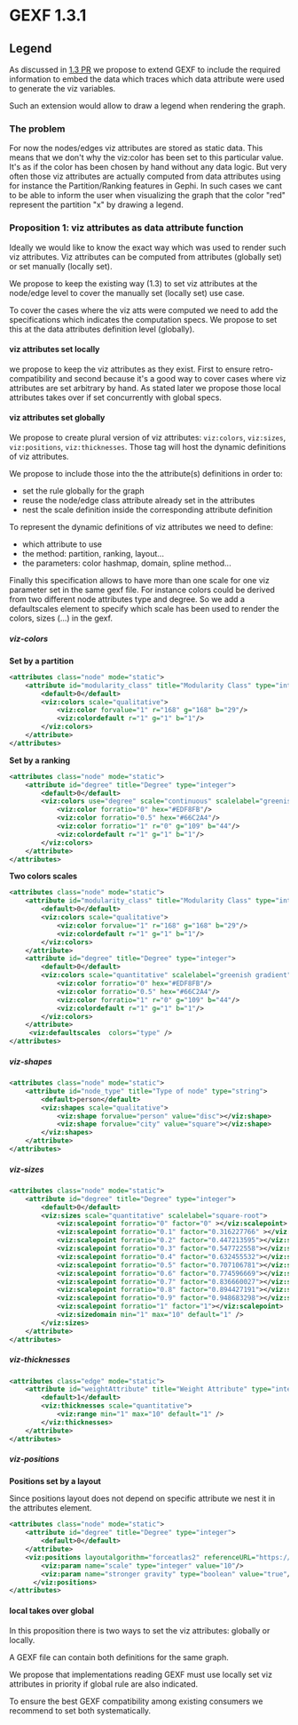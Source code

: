 # GEXF 1.3.1

## Legend

As discussed in [1.3 PR](https://github.com/gephi/gexf/pull/13#issuecomment-1010269442) we propose to extend GEXF to include the required information to embed the data which traces which data attribute were used to generate the viz variables.

Such an extension would allow to draw a legend when rendering the graph.

### The problem

For now the nodes/edges viz attributes are stored as static data. This means that we don't why the viz:color has been set to this particular value. It's as if the color has been chosen by hand without any data logic. But very often those viz attributes are actually computed from data attributes using for instance the Partition/Ranking features in Gephi.
In such cases we cant to be able to inform the user when visualizing the graph that the color "red" represent the partition "x" by drawing a legend.

### Proposition 1: viz attributes as data attribute function

Ideally we would like to know the exact way which was used to render such viz attributes.
Viz attributes can be computed from attributes (globally set) or set manually (locally set).

We propose to keep the existing way (1.3) to set viz attributes at the node/edge level to cover the manually set (locally set) use case.

To cover the cases where the viz atts were computed we need to add the specifications which indicates the computation specs. We propose to set this at the data attributes definition level (globally).

#### viz attributes set locally

we propose to keep the viz attributes as they exist. First to ensure retro-compatibility and second because it's a good way to cover cases where viz attributes are set arbitrary by hand. As stated later we propose those local attributes takes over if set concurrently with global specs.

#### viz attributes set globally

We propose to create plural version of viz attributes: `viz:colors`, `viz:sizes`, `viz:positions`, `viz:thicknesses`.
Those tag will host the dynamic definitions of viz attributes.

We propose to include those into the the attribute(s) definitions in order to:

- set the rule globally for the graph
- reuse the node/edge class attribute already set in the attributes
- nest the scale definition inside the corresponding attribute definition

To represent the dynamic definitions of viz attributes we need to define:

- which attribute to use
- the method: partition, ranking, layout...
- the parameters: color hashmap, domain, spline method...

Finally this specification allows to have more than one scale for one viz parameter set in the same gexf file. For instance colors could be derived from two different node attributes type and degree. So we add a defaultscales element to specify which scale has been used to render the colors, sizes (...) in the gexf.

##### viz-colors

**Set by a partition**

```xml
<attributes class="node" mode="static">
    <attribute id="modularity_class" title="Modularity Class" type="integer">
        <default>0</default>
        <viz:colors scale="qualitative">
            <viz:color forvalue="1" r="168" g="168" b="29"/>
            <viz:colordefault r="1" g="1" b="1"/>
        </viz:colors>
    </attribute>
</attributes>
```

**Set by a ranking**

```xml
<attributes class="node" mode="static">
    <attribute id="degree" title="Degree" type="integer">
        <default>0</default>
        <viz:colors use="degree" scale="continuous" scalelabel="greenish gradient">
            <viz:color forratio="0" hex="#EDF8FB"/>
            <viz:color forratio="0.5" hex="#66C2A4"/>
            <viz:color forratio="1" r="0" g="109" b="44"/>
            <viz:colordefault r="1" g="1" b="1"/>
        </viz:colors>
    </attribute>
</attributes>
```

**Two colors scales**

```xml
<attributes class="node" mode="static">
    <attribute id="modularity_class" title="Modularity Class" type="integer">
        <default>0</default>
        <viz:colors scale="qualitative">
            <viz:color forvalue="1" r="168" g="168" b="29"/>
            <viz:colordefault r="1" g="1" b="1"/>
        </viz:colors>
    </attribute>
    <attribute id="degree" title="Degree" type="integer">
        <default>0</default>
        <viz:colors scale="quantitative" scalelabel="greenish gradient">
            <viz:color forratio="0" hex="#EDF8FB"/>
            <viz:color forratio="0.5" hex="#66C2A4"/>
            <viz:color forratio="1" r="0" g="109" b="44"/>
            <viz:colordefault r="1" g="1" b="1"/>
        </viz:colors>
    </attribute>
     <viz:defaultscales  colors="type" />
</attributes>
```

##### viz-shapes

```xml
<attributes class="node" mode="static">
    <attribute id="node_type" title="Type of node" type="string">
        <default>person</default>
        <viz:shapes scale="qualitative">
            <viz:shape forvalue="person" value="disc"></viz:shape>
            <viz:shape forvalue="city" value="square"></viz:shape>
        </viz:shapes>
    </attribute>
</attributes>
```

##### viz-sizes

```xml
<attributes class="node" mode="static">
    <attribute id="degree" title="Degree" type="integer">
        <default>0</default>
        <viz:sizes scale="quantitative" scalelabel="square-root">
            <viz:scalepoint forratio="0" factor="0" ></viz:scalepoint>
            <viz:scalepoint forratio="0.1" factor="0.316227766" ></viz:scalepoint>
            <viz:scalepoint forratio="0.2" factor="0.447213595"></viz:scalepoint>
            <viz:scalepoint forratio="0.3" factor="0.547722558"></viz:scalepoint>
            <viz:scalepoint forratio="0.4" factor="0.632455532"></viz:scalepoint>
            <viz:scalepoint forratio="0.5" factor="0.707106781"></viz:scalepoint>
            <viz:scalepoint forratio="0.6" factor="0.774596669"></viz:scalepoint>
            <viz:scalepoint forratio="0.7" factor="0.836660027"></viz:scalepoint>
            <viz:scalepoint forratio="0.8" factor="0.894427191"></viz:scalepoint>
            <viz:scalepoint forratio="0.9" factor="0.948683298"></viz:scalepoint>
            <viz:scalepoint forratio="1" factor="1"></viz:scalepoint>
            <viz:sizedomain min="1" max="10" default="1" />
        </viz:sizes>
    </attribute>
</attributes>
```

##### viz-thicknesses

```xml
<attributes class="edge" mode="static">
    <attribute id="weightAttribute" title="Weight Attribute" type="integer">
        <default>1</default>
        <viz:thicknesses scale="quantitative">
            <viz:range min="1" max="10" default="1" />
        </viz:thicknesses>
    </attribute>
</attributes>
```

##### viz-positions

**Positions set by a layout**

Since positions layout does not depend on specific attribute we nest it in the attributes element.

```xml
<attributes class="node" mode="static">
    <attribute id="degree" title="Degree" type="integer">
        <default>0</default>
    </attribute>
    <viz:positions layoutalgorithm="forceatlas2" referenceURL="https://journals.plos.org/plosone/article?id=10.1371/journal.pone.0098679">
        <viz:param name="scale" type="integer" value="10"/>
        <viz:param name="stronger gravity" type="boolean" value="true"/>
      </viz:positions>
</attributes>
```

#### local takes over global

In this proposition there is two ways to set the viz attributes: globally or locally.

A GEXF file can contain both definitions for the same graph.

We propose that implementations reading GEXF must use locally set viz attributes in priority if global rule are also indicated.

To ensure the best GEXF compatibility among existing consumers we recommend to set both systematically.
